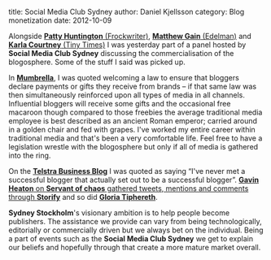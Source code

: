 title: Social Media Club Sydney
author: Daniel Kjellsson
category: Blog monetization
date: 2012-10-09

Alongside
[__Patty Huntington__ (Frockwriter)][1], [__Matthew Gain__ (Edelman)][2] and
[__Karla Courtney__ (Tiny Times)][3] I was yesterday part of a panel hosted by
__Social Media Club Sydney__ discussing the commercialisation of
the blogosphere. Some of the stuff I said was picked up.

In [__Mumbrella__][4], I was quoted welcoming a law to ensure that bloggers
declare payments or gifts they receive from brands – if that same law was then
simultaneously reinforced upon all types of media in all channels. Influential
bloggers will receive some gifts and the occasional free macaroon though
compared to those freebies the average traditional media employee is best
described as an ancient Roman emperor; carried around in a golden chair and
fed with grapes. I've worked my entire career within traditional media and
that's been a very comfortable life. Feel free to have a legislation wrestle
with the blogosphere but only if all of media is gathered into the ring.

On the [__Telstra Business Blog__][5] I was quoted as saying “I've never met
a successful blogger that actually set out to be a successful blogger”.
[__Gavin Heaton__ on __Servant of chaos__ gathered tweets, mentions and
comments through __Storify__][6] and so did [__Gloria Tiphereth__][7].

__Sydney Stockholm__'s visionary ambition is to help people become publishers.
The assistance we provide can vary from being technologically, editorially or
commercially driven but we always bet on the individual. Being a part of events
such as the __Social Media Club Sydney__ we get to explain our beliefs and
hopefully through that create a more mature market overall.


[1]: http://www.frockwriter.com/ "Frockwriter"
[2]: https://twitter.com/matthewgain/ "Matthew Gain"
[3]: http://tinytimes.com/ "Tiny Times"
[4]: http://mumbrella.com.au/call-for-law-forcing-bloggers-and-journos-to-disclose-payments-and-gifts-120782 "Mumbrella"
[5]: http://smarter.telstrabusiness.com/can-you-make-money-from-a-blog.htm "Telstra Business Blog"
[6]: http://www.servantofchaos.com/2012/10/blog-monetisation-at-social-media-club-sydney.html "Gavin Heaton"
[7]: http://storify.com/tiphereth/the-new-age-of-blog-monetisation?awesm=sfy.co_oASN&utm_medium=sfy.co-twitter&utm_source=t.co&utm_content=storify-pingback&utm_campaign= "Gloria Tiphereth"